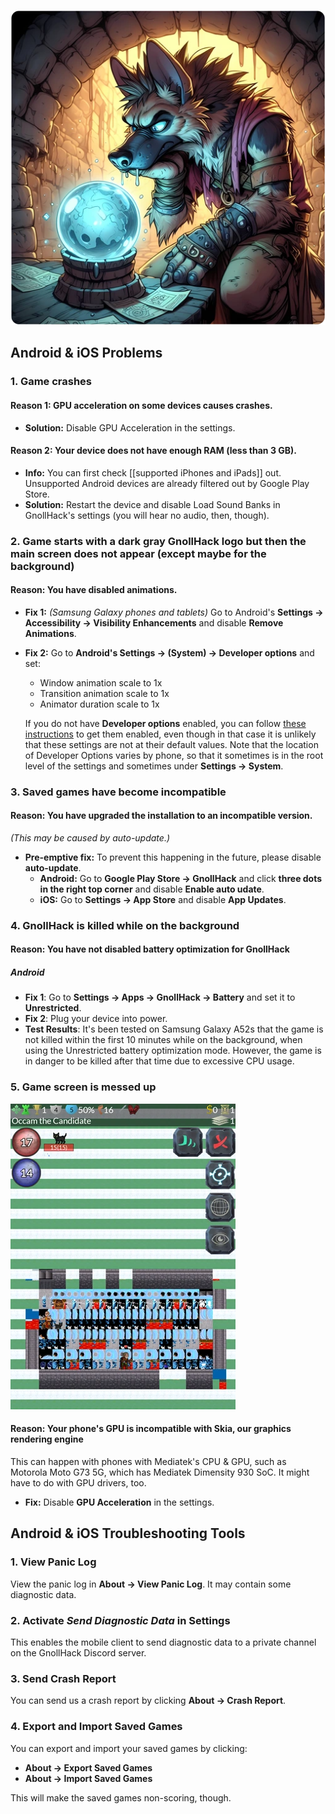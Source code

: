 ![troubleshooting](/uploads/Troubleshooting/troubleshooting.webp)

## Android & iOS Problems

### 1. Game crashes

#### Reason 1: GPU acceleration on some devices causes crashes.

- **Solution:** Disable GPU Acceleration in the settings.

#### Reason 2: Your device does not have enough RAM (less than 3 GB).

- **Info:** You can first check [[supported iPhones and iPads]] out. Unsupported Android devices are already filtered out by Google Play Store.
- **Solution:** Restart the device and disable Load Sound Banks in GnollHack's settings (you will hear no audio, then, though).​

### 2. Game starts with a dark gray GnollHack logo but then the main screen does not appear (except maybe for the background)

#### Reason: You have disabled animations.​

- **Fix 1:** *(Samsung Galaxy phones and tablets)* Go to Android's **Settings → Accessibility → Visibility Enhancements** and disable **Remove Animations**.
- **Fix 2:** Go to **Android's Settings → (System) → Developer options** and set:​
    - Window animation scale to 1x
    - Transition animation scale to 1x
    - Animator duration scale to 1x

    If you do not have **Developer options** enabled, you can follow [these instructions](https://developer.android.com/studio/debug/dev-options#enable) to get them enabled, even though in that case it is unlikely that these settings are not at their default values. Note that the location of Developer Options varies by phone, so that it sometimes is in the root level of the settings and sometimes under **Settings → System**.​

### 3. Saved games have become incompatible

#### Reason: You have upgraded the installation to an incompatible version.

*(This may be caused by auto-update.)*

- **Pre-emptive fix:** To prevent this happening in the future, please disable **auto-update**.
    - **Android:** Go to **Google Play Store → GnollHack** and click **three dots in the right top corner** and disable **Enable auto udate**.
    - **iOS:** Go to **Settings → App Store** and disable **App Updates**.

### 4. GnollHack is killed while on the background

#### Reason: You have not disabled battery optimization for GnollHack

##### Android

- **Fix 1**: Go to **Settings → Apps → GnollHack → Battery** and set it to **Unrestricted**.
- **Fix 2**: Plug your device into power.
- **Test Results**: It's been tested on Samsung Galaxy A52s that the game is not killed within the first 10 minutes while on the background, when using the Unrestricted battery optimization mode. However, the game is in danger to be killed after that time due to excessive CPU usage.

### 5. Game screen is messed up

![troubleshooting-screenshot-1](/uploads/Troubleshooting/troubleshooting-screenshot-1.webp)

#### Reason: Your phone's GPU is incompatible with Skia, our graphics rendering engine

This can happen with phones with Mediatek's CPU & GPU, such as Motorola Moto G73 5G, which has Mediatek Dimensity 930 SoC. It might have to do with GPU drivers, too.

- **Fix:** Disable **GPU Acceleration** in the settings.

## Android & iOS Troubleshooting Tools

### 1. View Panic Log

View the panic log in **About → View Panic Log**. It may contain some diagnostic data.

### 2. Activate *Send Diagnostic Data* in Settings

This enables the mobile client to send diagnostic data to a private channel on the GnollHack Discord server.

### 3. Send Crash Report

You can send us a crash report by clicking **About → Crash Report**.

### 4. Export and Import Saved Games

You can export and import your saved games by clicking:

- **About → Export Saved Games**
- **About → Import Saved Games**

This will make the saved games non-scoring, though.
